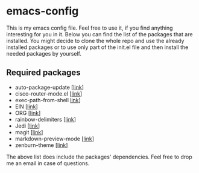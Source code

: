 # emacs-config

This is my emacs config file. Feel free to use it, if you find anything 
interesting for you in it. Below you can find the list of the packages that are
installed. You might decide to clone the whole repo and use the already
installed packages or to use only part of the init.el file and then 
install the needed packages by yourself.

## Required packages

* auto-package-update [[link](https://github.com/rranelli/auto-package-update.el)]
* cisco-router-mode.el [[link](https://www.emacswiki.org/emacs/download/cisco-router-mode.el)]
* exec-path-from-shell [link](https://github.com/purcell/exec-path-from-shell)]
* EIN [[link](https://github.com/millejoh/emacs-ipython-notebook)]
* ORG [[link](http://orgmode.org)]
* rainbow-delimiters [[link](https://www.emacswiki.org/emacs/RainbowDelimiters)]
* Jedi [[link](https://github.com/tkf/emacs-jedi)]
* magit [[link](https://magit.vc)]
* markdown-preview-mode [[link](https://github.com/ancane/markdown-preview-mode)]
* zenburn-theme [[link](https://github.com/bbatsov/zenburn-emacs)]

The above list does include the packages' dependencies. Feel free to drop me 
an email in case of questions.
